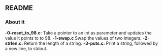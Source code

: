 ## README

### About it

-**0-reset_to_98.c:** Take a pointer to an int as parameter and updates the value it points to to 98.
-**1-swap.c** Swap the values of two integers.
-**2-strlen.c:** Return the length of a string.
-**3-puts.c:** Print a string, followed by a new line, to stdout.